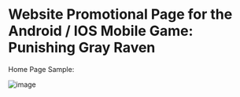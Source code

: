 # Website Promotional Page for the Android / IOS Mobile Game: Punishing Gray Raven

Home Page Sample:

![image](https://github.com/Erebonia/PGR-Website/assets/52137104/a3939665-7d9d-496a-8087-5355bb7671ab)


